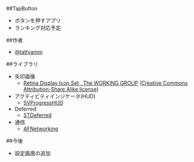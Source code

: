 ##TapButton
* ボタンを押すアプリ
* ランキング対応予定

##作者
* [@tattyamm](https://twitter.com/tattyamm)

##ライブラリ
* 矢印画像
   * [Retina Display Icon Set , The WORKING GROUP](http://blog.twg.ca/2010/11/retina-display-icon-set/) ([Creative Commons Attribution-Share Alike license](http://creativecommons.org/licenses/by-sa/3.0/))
* アクティビティインジケータ(HUD)
   * [SVProgressHUD](https://github.com/samvermette/SVProgressHUD)
* Deferred
   * [STDeferred](https://github.com/saiten/STDeferred)
* 通信
   * [AFNetworking](https://github.com/AFNetworking/AFNetworking)



##今後
* 設定画面の追加


